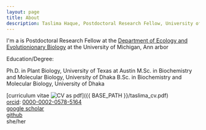 ```yaml
---
layout: page
title: About
description: Taslima Haque, Postdoctoral Research Fellow, University of Michigan, Ann Arbor
---
```


I'm a is Postdoctoral Research Fellow at the
[Department of Ecology and Evolutionionary Biology](https://lsa.umich.edu/eeb)
at the University of Michigan, Ann arbor

Education/Degree:

Ph.D. in Plant Biology, University of Texas at Austin
M.Sc. in Biochemistry and Molecular Biology, University of Dhaka
B.Sc. in Biochemistry and Molecular Biology, University of Dhaka

[curriculum vitae ![CV as pdf](icons16/pdf-icon.png)]({{ BASE_PATH }}/taslima_cv.pdf)<br/>
[orcid](https://orcid.org): [0000-0002-0578-5164](https://orcid.org/0000-0002-0578-5164)<br/>
[google scholar](https://scholar.google.com/citations?sortby=pubdate&hl=en&user=42tCp5UAAAAJ&view_op=list_works)<br/>
[github](https://github.com/tahia)<br/>
she/her


